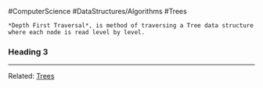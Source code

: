 #ComputerScience #DataStructures/Algorithms #Trees 

```ad-summary
*Depth First Traversal*, is method of traversing a Tree data structure where each node is read level by level. 
```

### Heading 3


---
Related: [Trees](Trees.md)